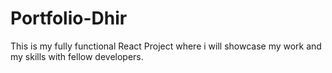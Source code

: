 # Portfolio-Dhir

This is my fully functional React Project where i will showcase my work and my skills with fellow developers.

